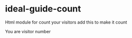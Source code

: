 # ideal-guide-count
Html module for count your visitors add this to make it count
  <div class="counter">You are visitor number <span id="count"></span></div>
